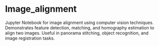 # Image_alignment
Jupyter Notebook for image alignment using computer vision techniques. Demonstrates feature detection, matching, and homography estimation to align two images. Useful in panorama stitching, object recognition, and image registration tasks.
